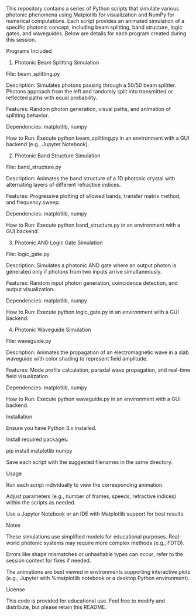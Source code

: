 This repository contains a series of Python scripts that simulate various photonic phenomena using Matplotlib for visualization and NumPy for numerical computations. Each script provides an animated simulation of a specific photonic concept, including beam splitting, band structure, logic gates, and waveguides. Below are details for each program created during this session.

Programs Included

1. Photonic Beam Splitting Simulation





File: beam_splitting.py



Description: Simulates photons passing through a 50/50 beam splitter. Photons approach from the left and randomly split into transmitted or reflected paths with equal probability.



Features: Random photon generation, visual paths, and animation of splitting behavior.



Dependencies: matplotlib, numpy



How to Run: Execute python beam_splitting.py in an environment with a GUI backend (e.g., Jupyter Notebook).

2. Photonic Band Structure Simulation





File: band_structure.py



Description: Animates the band structure of a 1D photonic crystal with alternating layers of different refractive indices.



Features: Progressive plotting of allowed bands, transfer matrix method, and frequency sweep.



Dependencies: matplotlib, numpy



How to Run: Execute python band_structure.py in an environment with a GUI backend.

3. Photonic AND Logic Gate Simulation





File: logic_gate.py



Description: Simulates a photonic AND gate where an output photon is generated only if photons from two inputs arrive simultaneously.



Features: Random input photon generation, coincidence detection, and output visualization.



Dependencies: matplotlib, numpy



How to Run: Execute python logic_gate.py in an environment with a GUI backend.

4. Photonic Waveguide Simulation





File: waveguide.py



Description: Animates the propagation of an electromagnetic wave in a slab waveguide with color shading to represent field amplitude.



Features: Mode profile calculation, paraxial wave propagation, and real-time field visualization.



Dependencies: matplotlib, numpy



How to Run: Execute python waveguide.py in an environment with a GUI backend.

Installation





Ensure you have Python 3.x installed.



Install required packages:

pip install matplotlib numpy



Save each script with the suggested filenames in the same directory.

Usage





Run each script individually to view the corresponding animation.



Adjust parameters (e.g., number of frames, speeds, refractive indices) within the scripts as needed.



Use a Jupyter Notebook or an IDE with Matplotlib support for best results.

Notes





These simulations use simplified models for educational purposes. Real-world photonic systems may require more complex methods (e.g., FDTD).



Errors like shape mismatches or unhashable types can occur; refer to the session context for fixes if needed.



The animations are best viewed in environments supporting interactive plots (e.g., Jupyter with %matplotlib notebook or a desktop Python environment).

License

This code is provided for educational use. Feel free to modify and distribute, but please retain this README.
